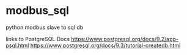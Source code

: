 # modbus_sql
python modbus slave to sql db

links to PostgreSQL Docs
  https://www.postgresql.org/docs/9.2/app-psql.html
  https://www.postgresql.org/docs/9.3/tutorial-createdb.html
  
